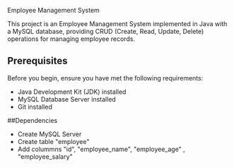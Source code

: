 Employee Management System 

This project is an Employee Management System implemented in Java with a MySQL database, providing CRUD (Create, Read, Update, Delete) operations for managing employee records.

## Prerequisites

Before you begin, ensure you have met the following requirements:

- Java Development Kit (JDK) installed
- MySQL Database Server installed
- Git installed

##Dependencies

- Create MySQL Server
- Create table "employee"
- Add colummns "id", "employee_name", "employee_age" , "employee_salary"
  
